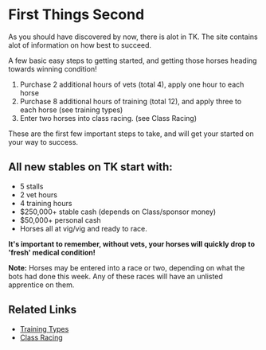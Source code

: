 # First Things Second

As you should have discovered by now, there is alot in TK. The site contains alot of information on how best to succeed.

A few basic easy steps to getting started, and getting those horses heading towards winning condition!

1. Purchase 2 additional hours of vets (total 4), apply one hour to each horse
2. Purchase 8 additional hours of training (total 12), and apply three to each horse (see training types)
3. Enter two horses into class racing. (see Class Racing)

These are the first few important steps to take, and will get your started on your way to success.

## All new stables on TK start with:

- 5 stalls
- 2 vet hours  
- 4 training hours
- $250,000+ stable cash (depends on Class/sponsor money)
- $50,000+ personal cash
- Horses all at vig/vig and ready to race.

**It's important to remember, without vets, your horses will quickly drop to 'fresh' medical condition!**

**Note:** Horses may be entered into a race or two, depending on what the bots had done this week. Any of these races will have an unlisted apprentice on them.

## Related Links
- [Training Types](training.md)
- [Class Racing](racing.md)
